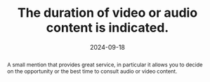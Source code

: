 ---
N: '118'
Rubrique: Images et médias
title: The duration of video or audio content is indicated.
abstract: A small mention that provides great service, in particular it allows you to decide on the opportunity or the best time to consult audio or video content.
categories: ["Images and media"]
agrege: O4118-E029
opquast: '4 118'
indiceebook: '29'
description: "Rule n° 029"
before: "028"
weight: "029"
after: "030"
actif: '1'
layout: rules
date: 2024-09-18
tags: ["Accessibility", ""]
objectif: ["Inform the user so that they can make an informed decision whether or not to view or download the content in question.", "
Making content accessible to people with disabilities"]
Meo: ["Accompany each video or audio content with the mention of its duration."]
Check: ["Check that the duration of each audio or video content is indicated before viewing it.", "
Check that the indicated duration corresponds to the actual duration, or that it is a sufficient order of magnitude."]
Controle: [""
]
epubcheck: false
ace: false
humancheck: true
Source: ["Opquast"]
Referentiel: [""]
Steps: ["Conception", "Editorial"]
---